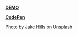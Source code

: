 [**DEMO**](https://canvas-every-day.web.app/20210216) </br>

[**CodePen**](https://codepen.io/shevsky/pen/oNYWLWv) </br>

Photo by <a href="https://unsplash.com/@jakehills?utm_source=unsplash&amp;utm_medium=referral&amp;utm_content=creditCopyText">Jake Hills</a> on <a href="https://unsplash.com/">Unsplash</a>
